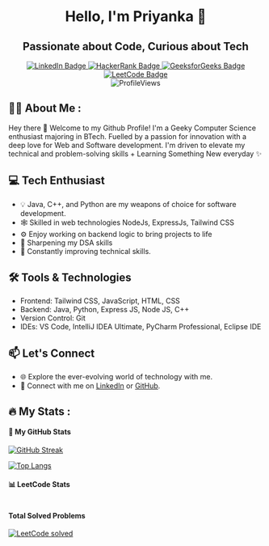 <div align="center">

# Hello, I'm Priyanka 👋
## Passionate about Code, Curious about Tech

</div>

<div id="header" align="center">
  <div id="badges">
    <a href="https://www.linkedin.com/in/priyanka-sundalam">
      <img src="https://img.shields.io/badge/LinkedIn-blue?style=for-the-badge&logo=linkedin&logoColor=white" alt="LinkedIn Badge"/>
    </a>
    <a href="https://www.hackerrank.com/Priyanka8625">
      <img src="https://img.shields.io/badge/Hackerrank-darkgreen?style=for-the-badge&logo=hackerrank&logoColor=white" alt="HackerRank Badge"/>
    </a>
    <a href="https://auth.geeksforgeeks.org/user/priyanka8625/">
      <img src="https://img.shields.io/badge/GeeksforGeeks-green?style=for-the-badge&logo=GeeksforGeeks&logoColor=white" alt="GeeksforGeeks Badge"/>
    </a>
    <a href="https://leetcode.com/priyanka8625/">
      <img src="https://img.shields.io/badge/Leetcode-yellow?style=for-the-badge&logo=leetcode&logoColor=white" alt="LeetCode Badge"/>
    </a>
  </div>
  <img src="https://komarev.com/ghpvc/?username=priyanka8625&style=flat-round&color=red" alt="ProfileViews"/>
</div>


## 👨‍💻 About Me :

Hey there 👋 Welcome to my Github Profile! I'm a Geeky Computer Science enthusiast majoring in BTech. Fuelled by a passion for innovation with a deep love for Web and Software development. I'm driven to elevate my technical and problem-solving skills + Learning Something New everyday ✨

## 💻 Tech Enthusiast

- 💡 Java, C++, and Python are my weapons of choice for software development.
- 🕸 Skilled in web technologies NodeJs, ExpressJs, Tailwind CSS
- ⚙️ Enjoy working on backend logic to bring projects to life
- 🚀 Sharpening my DSA skills
- 🔧 Constantly improving technical skills.

## 🛠️ Tools & Technologies

- Frontend: Tailwind CSS, JavaScript, HTML, CSS 
- Backend: Java, Python, Express JS, Node JS, C++
- Version Control: Git
- IDEs: VS Code, IntelliJ IDEA Ultimate, PyCharm Professional, Eclipse IDE

## 📫 Let's Connect

- 🌐 Explore the ever-evolving world of technology with me.
- 🔗 Connect with me on [LinkedIn](https://www.linkedin.com/in/priyanka-sundalam) or [GitHub](https://github.com/priyanka8625).
  
## :fire: My Stats :

#### 🚀 My GitHub Stats
[![GitHub Streak](https://streak-stats.demolab.com?user=priyanka8625&theme=highcontrast&date_format=M%20j%5B%2C%20Y%5D&card_width=500)](https://git.io/streak-stats)

[![Top Langs](https://github-readme-stats.vercel.app/api/top-langs/?username=priyanka8625&layout=compact&theme=vision-friendly-dark)](https://github.com/anuraghazra/github-readme-stats)


#### 📊 LeetCode Stats


<div style="display: flex; justify-content: space-between; align-items: center;">
    <div>
        <h4>Total Solved Problems</h4>
        <a href="https://leetcode.com/priyanka8625/">
            <img src="https://leetcode-stats-six.vercel.app/api?username=priyanka8625&hide=total-submissions&ac_lang=Python" alt="LeetCode solved" />
        </a>
    </div>
</div>


